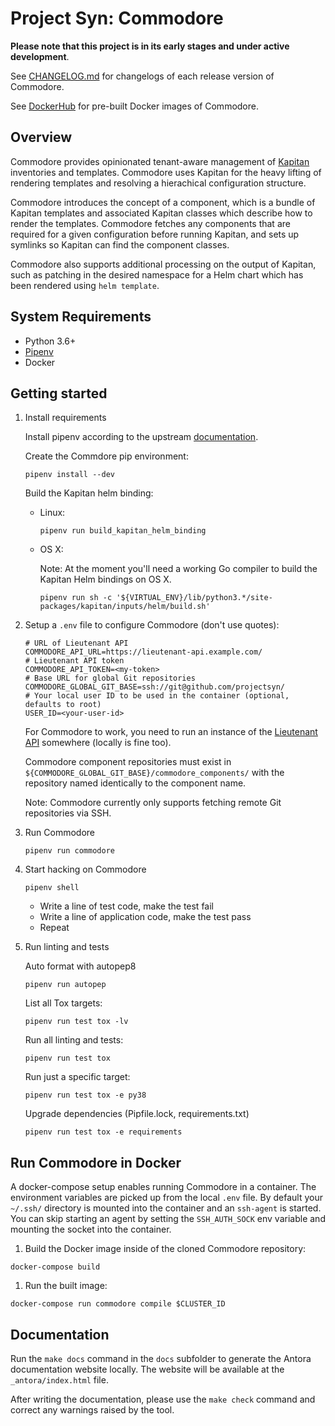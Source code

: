 # Project Syn: Commodore

**Please note that this project is in its early stages and under active development**.

See [CHANGELOG.md](/CHANGELOG.md) for changelogs of each release version of
Commodore.

See [DockerHub](https://hub.docker.com/r/projectsyn/commodore) for pre-built
Docker images of Commodore.

## Overview

Commodore provides opinionated tenant-aware management of
[Kapitan](https://kapitan.dev/) inventories and templates. Commodore uses
Kapitan for the heavy lifting of rendering templates and resolving a
hierachical configuration structure.

Commodore introduces the concept of a component, which is a bundle of Kapitan
templates and associated Kapitan classes which describe how to render the
templates. Commodore fetches any components that are required for a given
configuration before running Kapitan, and sets up symlinks so Kapitan can find
the component classes.

Commodore also supports additional processing on the output of Kapitan, such
as patching in the desired namespace for a Helm chart which has been rendered
using `helm template`.

## System Requirements

* Python 3.6+
* [Pipenv](https://github.com/pypa/pipenv)
* Docker

## Getting started

1. Install requirements

   Install pipenv according to the upstream
   [documentation](https://github.com/pypa/pipenv#installation).

   Create the Commdore pip environment:

    ```console
    pipenv install --dev
    ```

    Build the Kapitan helm binding:
    * Linux:

       ```console
       pipenv run build_kapitan_helm_binding
       ```

    * OS X:

      Note: At the moment you'll need a working Go compiler to build the Kapitan Helm
      bindings on OS X.

      ```console
      pipenv run sh -c '${VIRTUAL_ENV}/lib/python3.*/site-packages/kapitan/inputs/helm/build.sh'
      ```

1. Setup a `.env` file to configure Commodore (don't use quotes):

   ```shell
   # URL of Lieutenant API
   COMMODORE_API_URL=https://lieutenant-api.example.com/
   # Lieutenant API token
   COMMODORE_API_TOKEN=<my-token>
   # Base URL for global Git repositories
   COMMODORE_GLOBAL_GIT_BASE=ssh://git@github.com/projectsyn/
   # Your local user ID to be used in the container (optional, defaults to root)
   USER_ID=<your-user-id>
   ```

   For Commodore to work, you need to run an instance of the
   [Lieutenant API](https://github.com/projectsyn/lieutenant-api) somewhere
   (locally is fine too).

   Commodore component repositories must exist in
   `${COMMODORE_GLOBAL_GIT_BASE}/commodore_components/` with the repository
   named identically to the component name.

   Note: Commodore currently only supports fetching remote Git repositories
   via SSH.

1. Run Commodore

   ```console
   pipenv run commodore
   ```

1. Start hacking on Commodore

   ```console
   pipenv shell
   ```

   - Write a line of test code, make the test fail
   - Write a line of application code, make the test pass
   - Repeat

1. Run linting and tests

   Auto format with autopep8
   ```console
   pipenv run autopep
   ```

   List all Tox targets:
   ```console
   pipenv run test tox -lv
   ```

   Run all linting and tests:
   ```console
   pipenv run test tox
   ```

   Run just a specific target:
   ```console
   pipenv run test tox -e py38
   ```

   Upgrade dependencies (Pipfile.lock, requirements.txt)
   ```console
   pipenv run test tox -e requirements
   ```

## Run Commodore in Docker

A docker-compose setup enables running Commodore in a container.
The environment variables are picked up from the local `.env` file.
By default your `~/.ssh/` directory is mounted into the container and an `ssh-agent` is started.
You can skip starting an agent by setting the `SSH_AUTH_SOCK` env variable and mounting the socket into the container.

1. Build the Docker image inside of the cloned Commodore repository:

```console
docker-compose build
```

1. Run the built image:

```console
docker-compose run commodore compile $CLUSTER_ID
```

## Documentation

Run the `make docs` command in the `docs` subfolder to generate the Antora documentation website locally. The website will be available at the `_antora/index.html` file.

After writing the documentation, please use the `make check` command and correct any warnings raised by the tool.
